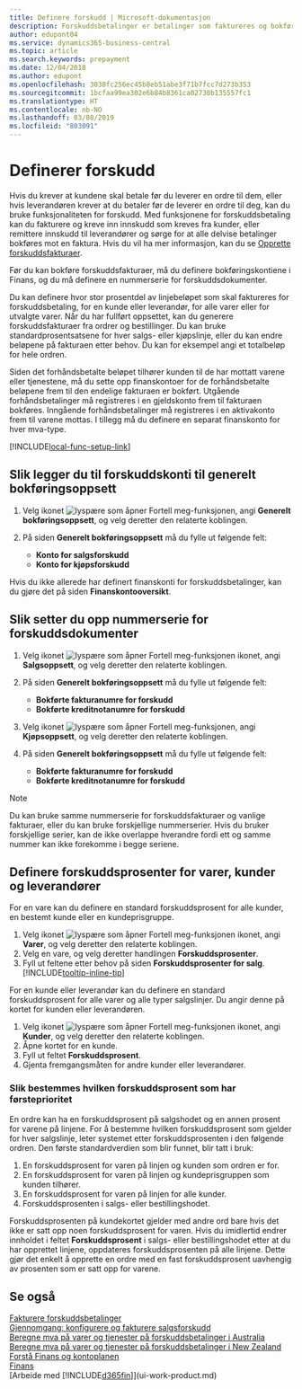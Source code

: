 ```yaml
---
title: Definere forskudd | Microsoft-dokumentasjon
description: Forskuddsbetalinger er betalinger som faktureres og bokføres i en salgs- eller kjøpsforskuddsordre før endelig fakturering. Du må kanskje ha et innskudd før du produserer varer etter ordre, eller du må ha betaling før du sender varer til en kunde. Med funksjonene for forskuddsbetaling kan du fakturere og kreve inn innskudd som kreves fra kunder, eller remittere innskudd til leverandører. Dermed kan du sikre at alle betalinger bokføres mot en faktura.
author: edupont04
ms.service: dynamics365-business-central
ms.topic: article
ms.search.keywords: prepayment
ms.date: 12/04/2018
ms.author: edupont
ms.openlocfilehash: 3038fc256ec45b8eb51abe3f71b7fcc7d273b353
ms.sourcegitcommit: 1bcfaa99ea302e6b84b8361ca02730b135557fc1
ms.translationtype: HT
ms.contentlocale: nb-NO
ms.lasthandoff: 03/08/2019
ms.locfileid: "803091"
---
```

# <a name="set-up-prepayments"></a>Definerer forskudd
Hvis du krever at kundene skal betale før du leverer en ordre til dem, eller hvis leverandøren krever at du betaler før de leverer en ordre til deg, kan du bruke funksjonaliteten for forskudd. Med funksjonene for forskuddsbetaling kan du fakturere og kreve inn innskudd som kreves fra kunder, eller remittere innskudd til leverandører og sørge for at alle delvise betalinger bokføres mot en faktura. Hvis du vil ha mer informasjon, kan du se [Opprette forskuddsfakturaer](finance-how-to-create-prepayment-invoices.md).

Før du kan bokføre forskuddsfakturaer, må du definere bokføringskontiene i Finans, og du må definere en nummerserie for forskuddsdokumenter.  

Du kan definere hvor stor prosentdel av linjebeløpet som skal faktureres for forskuddsbetaling, for en kunde eller leverandør, for alle varer eller for utvalgte varer. Når du har fullført oppsettet, kan du generere forskuddsfakturaer fra ordrer og bestillinger. Du kan bruke standardprosentsatsene for hver salgs- eller kjøpslinje, eller du kan endre beløpene på fakturaen etter behov. Du kan for eksempel angi et totalbeløp for hele ordren.  

Siden det forhåndsbetalte beløpet tilhører kunden til de har mottatt varene eller tjenestene, må du sette opp finanskontoer for de forhåndsbetalte beløpene frem til den endelige fakturaen er bokført. Utgående forhåndsbetalinger må registreres i en gjeldskonto frem til fakturaen bokføres. Inngående forhåndsbetalinger må registreres i en aktivakonto frem til varene mottas. I tillegg må du definere en separat finanskonto for hver mva-type.  

[!INCLUDE[local-func-setup-link](includes/local-func-setup-link.md)]

## <a name="to-add-prepayment-accounts-to-the-general-posting-setup"></a>Slik legger du til forskuddskonti til generelt bokføringsoppsett  

1. Velg ikonet ![lyspære som åpner Fortell meg-funksjonen](media/ui-search/search_small.png "Fortell hva du vil gjøre"), angi **Generelt bokføringsoppsett**, og velg deretter den relaterte koblingen.
2. På siden **Generelt bokføringsoppsett** må du fylle ut følgende felt:  

    - **Konto for salgsforskudd**  
    - **Konto for kjøpsforskudd**  

Hvis du ikke allerede har definert finanskonti for forskuddsbetalinger, kan du gjøre det på siden **Finanskontooversikt**.  

## <a name="to-set-up-number-series-for-prepayment-documents"></a>Slik setter du opp nummerserie for forskuddsdokumenter  

1. Velg ikonet ![lyspære som åpner Fortell meg-funksjonen](media/ui-search/search_small.png "Fortell hva du vil gjøre") ikonet, angi **Salgsoppsett**, og velg deretter den relaterte koblingen.
2. På siden **Generelt bokføringsoppsett** må du fylle ut følgende felt:  

   - **Bokførte fakturanumre for forskudd**
   - **Bokførte kreditnotanumre for forskudd**

1. Velg ikonet ![lyspære som åpner Fortell meg-funksjonen](media/ui-search/search_small.png "Fortell hva du vil gjøre"), angi **Kjøpsoppsett**, og velg deretter den relaterte koblingen.
2. På siden **Generelt bokføringsoppsett** må du fylle ut følgende felt:

    - **Bokførte fakturanumre for forskudd**
    - **Bokførte kreditnotanumre for forskudd**

> [!NOTE]  
>  Du kan bruke samme nummerserie for forskuddsfakturaer og vanlige fakturaer, eller du kan bruke forskjellige nummerserier. Hvis du bruker forskjellige serier, kan de ikke overlappe hverandre fordi ett og samme nummer kan ikke forekomme i begge seriene.  

## <a name="to-set-up-prepayment-percentages-for-items-customers-and-vendors"></a>Definere forskuddsprosenter for varer, kunder og leverandører  
For en vare kan du definere en standard forskuddsprosent for alle kunder, en bestemt kunde eller en kundeprisgruppe.  

1. Velg ikonet ![lyspære som åpner Fortell meg-funksjonen](media/ui-search/search_small.png "Fortell hva du vil gjøre") ikonet, angi **Varer**, og velg deretter den relaterte koblingen.
2. Velg en vare, og velg deretter handlingen **Forskuddsprosenter**.  
3. Fyll ut feltene etter behov på siden **Forskuddsprosenter for salg**. [!INCLUDE[tooltip-inline-tip](includes/tooltip-inline-tip_md.md)]

For en kunde eller leverandør kan du definere en standard forskuddsprosent for alle varer og alle typer salgslinjer. Du angir denne på kortet for kunden eller leverandøren.

1. Velg ikonet ![lyspære som åpner Fortell meg-funksjonen](media/ui-search/search_small.png "Fortell hva du vil gjøre") ikonet, angi **Kunder**, og velg deretter den relaterte koblingen.
2. Åpne kortet for en kunde.
3. Fyll ut feltet **Forskuddsprosent**.
4. Gjenta fremgangsmåten for andre kunder eller leverandører.  

### <a name="to-determine-which-prepayment-percentage-has-first-priority"></a>Slik bestemmes hvilken forskuddsprosent som har førsteprioritet  
En ordre kan ha en forskuddsprosent på salgshodet og en annen prosent for varene på linjene. For å bestemme hvilken forskuddsprosent som gjelder for hver salgslinje, leter systemet etter forskuddsprosenten i den følgende ordren. Den første standardverdien som blir funnet, blir tatt i bruk:  
1. En forskuddsprosent for varen på linjen og kunden som ordren er for.  
2. En forskuddsprosent for varen på linjen og kundeprisgruppen som kunden tilhører.  
3. En forskuddsprosent for varen på linjen for alle kunder.  
4. Forskuddsprosenten i salgs- eller bestillingshodet.  

Forskuddsprosenten på kundekortet gjelder med andre ord bare hvis det ikke er satt opp noen forskuddsprosent for varen. Hvis du imidlertid endrer innholdet i feltet **Forskuddsprosent** i salgs- eller bestillingshodet etter at du har opprettet linjene, oppdateres forskuddsprosenten på alle linjene. Dette gjør det enkelt å opprette en ordre med en fast forskuddsprosent uavhengig av prosenten som er satt opp for varene.

## <a name="see-also"></a>Se også  

[Fakturere forskuddsbetalinger](finance-invoice-prepayments.md)  
[Gjennomgang: konfigurere og fakturere salgsforskudd](walkthrough-setting-up-and-invoicing-sales-prepayments.md)  
[Beregne mva på varer og tjenester på forskuddsbetalinger i Australia](LocalFunctionality/Australia/how-to-calculate-goods-and-services-tax-on-prepayments.md)  
[Beregne mva på varer og tjenester på forskuddsbetalinger i New Zealand](LocalFunctionality/NewZealand/how-to-calculate-goods-and-services-tax-on-prepayments.md)  
[Forstå Finans og kontoplanen](finance-general-ledger.md)  
[Finans](finance.md)  
[Arbeide med [!INCLUDE[d365fin](includes/d365fin_md.md)]](ui-work-product.md)
